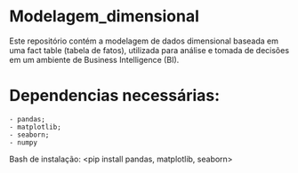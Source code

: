 # Modelagem_dimensional
Este repositório contém a modelagem de dados dimensional baseada em uma fact table (tabela de fatos), utilizada para análise e tomada de decisões em um ambiente de Business Intelligence (BI).

# Dependencias necessárias:
    - pandas;
    - matplotlib;
    - seaborn;
    - numpy
Bash de instalação: <pip install pandas, matplotlib, seaborn>
